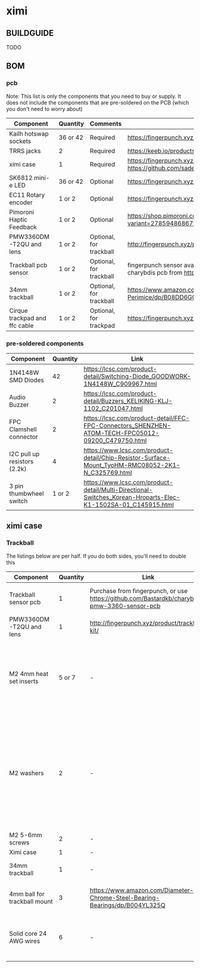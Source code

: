 # ximi

## BUILDGUIDE

TODO

## BOM

### pcb

Note: This list is only the components that you need to buy or supply. It does not include the components that are pre-soldered on the PCB (which you don't need to worry about)

| Component                            | Quantity    | Comments                     | Link         |
| -----------                          | ----------- | ------------                 | ------------ |
| Kailh hotswap sockets                | 36 or 42    | Required                     | https://fingerpunch.xyz/product/kailh-hotswap-sockets/ |
| TRRS jacks                           | 2           | Required                     | https://keeb.io/products/trrs-jack-3-5mm |
| ximi case                            | 1           | Required                     | https://fingerpunch.xyz/product/ximi-3dp-case/ or https://github.com/sadekbaroudi/fingerpunch/tree/master/keyboards/ximi/v1/cases/stl/ |
| SK6812 mini-e LED                    | 36 or 42    | Optional                     | https://fingerpunch.xyz/product/sk6812-mini-e-leds/ |
| EC11 Rotary encoder                  | 1 or 2      | Optional                     | https://fingerpunch.xyz/product/ec11-rotary-encoder/ |
| Pimoroni Haptic Feedback             | 1 or 2      | Optional                     | https://shop.pimoroni.com/products/drv2605l-linear-actuator-haptic-breakout?variant=27859486867539 |
| PMW3360DM-T2QU and lens              | 1 or 2      | Optional, for trackball      | http://fingerpunch.xyz/product/trackball-kit/ - many available on aliexpress as well |
| Trackball pcb sensor                 | 1 or 2      | Optional, for trackball      | fingerpunch sensor available as add on in store, or you can use the open source charybdis pcb from https://github.com/Bastardkb/charybdis-pmw-3360-sensor-pcb |
| 34mm trackball                       | 1 or 2      | Optional, for trackball      | https://www.amazon.com/Perixx-PERIPRO-303GB-Trackball-Replacement-Perimice/dp/B08DD6GQRV?th=1 |
| Cirque trackpad and ffc cable        | 1 or 2      | Optional, for trackpad       | https://fingerpunch.xyz/product/cirque-trackpad-kit/ |

### pre-soldered components

| Component                     | Quantity    | Link         |
| -----------                   | ----------- | ------------ |
| 1N4148W SMD Diodes            | 42          | https://lcsc.com/product-detail/Switching-Diode_GOODWORK-1N4148W_C909967.html |
| Audio Buzzer                  | 2           | https://lcsc.com/product-detail/Buzzers_KELIKING-KLJ-1102_C201047.html |
| FPC Clamshell connector       | 2           | https://lcsc.com/product-detail/FFC-FPC-Connectors_SHENZHEN-ATOM-TECH-FPC05012-09200_C479750.html |
| I2C pull up resistors (2.2k)  | 4           | https://www.lcsc.com/product-detail/Chip-Resistor-Surface-Mount_TyoHM-RMC08052-2K1-N_C325769.html |
| 3 pin thumbwheel switch       | 1 or 2      | https://www.lcsc.com/product-detail/Multi-Directional-Switches_Korean-Hroparts-Elec-K1-1502SA-01_C145915.html |

## ximi case

### Trackball

The listings below are per half. If you do both sides, you'll need to double this

| Component                     | Quantity    | Link         | Description |
| -----------                   | ----------- | ------------ | ----------- |
| Trackball sensor pcb          | 1           | Purchase from fingerpunch, or use https://github.com/Bastardkb/charybdis-pmw-3360-sensor-pcb | To house the pmw3360 and sensor |
| PMW3360DM-T2QU and lens       | 1           | http://fingerpunch.xyz/product/trackball-kit/ | Trackball sensor and lens |
| M2 4mm heat set inserts       | 5 or 7      | - | Need 2 extra for trackball mounting. 5 for the case, and 2 for the trackball sensor mounting |
| M2 washers                    | 2           | - | Only needed if you are building with the charybdis sensor pcb. The fingerpunch ones have M2 mounting holes, so these are not needed. |
| M2 5-6mm screws               | 2           | - | N/A |
| Ximi case                     | 1           | - | Case itself |
| 34mm trackball                | 1           | - | Trackball to be placed in the case |
| 4mm ball for trackball mount  | 3           | https://www.amazon.com/Diameter-Chrome-Steel-Bearing-Bearings/dp/B004YL325Q | BTU for the trackball to rest on and spin |
| Solid core 24 AWG wires       | 6           | - | Wires to connect the trackball sensor pcb to the ximi pcb |
